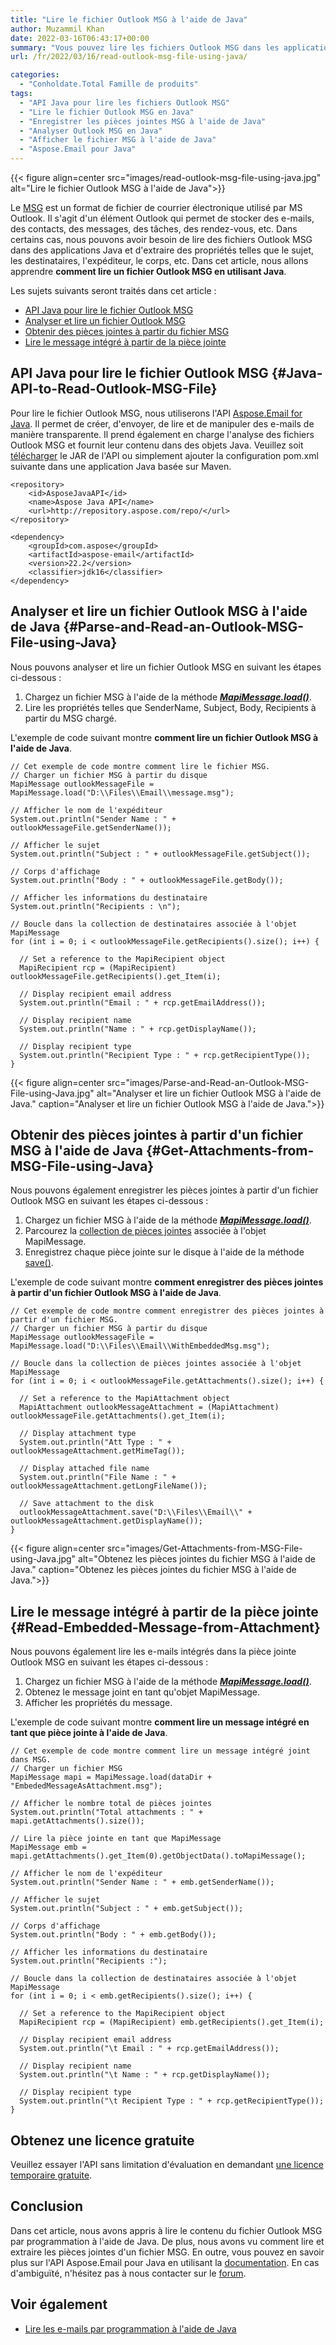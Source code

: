 ```yaml
---
title: "Lire le fichier Outlook MSG à l'aide de Java"
author: Muzammil Khan
date: 2022-03-16T06:43:17+00:00
summary: "Vous pouvez lire les fichiers Outlook MSG dans les applications Java et extraire des propriétés telles que l'objet, les destinataires, l'expéditeur, le corps, etc. Dans cet article, vous apprendrez ** comment lire un fichier Outlook MSG à l'aide de Java **."
url: /fr/2022/03/16/read-outlook-msg-file-using-java/

categories:
  - "Conholdate.Total Famille de produits"
tags:
  - "API Java pour lire les fichiers Outlook MSG"
  - "Lire le fichier Outlook MSG en Java"
  - "Enregistrer les pièces jointes MSG à l'aide de Java"
  - "Analyser Outlook MSG en Java"
  - "Afficher le fichier MSG à l'aide de Java"
  - "Aspose.Email pour Java"
---
```


{{< figure align=center src="images/read-outlook-msg-file-using-java.jpg" alt="Lire le fichier Outlook MSG à l'aide de Java">}}
 
Le [MSG][1] est un format de fichier de courrier électronique utilisé par MS Outlook. Il s'agit d'un élément Outlook qui permet de stocker des e-mails, des contacts, des messages, des tâches, des rendez-vous, etc. Dans certains cas, nous pouvons avoir besoin de lire des fichiers Outlook MSG dans des applications Java et d'extraire des propriétés telles que le sujet, les destinataires, l'expéditeur, le corps, etc. Dans cet article, nous allons apprendre **comment lire un fichier Outlook MSG en utilisant Java**.

Les sujets suivants seront traités dans cet article :

  * [API Java pour lire le fichier Outlook MSG][2]
  * [Analyser et lire un fichier Outlook MSG][3]
  * [Obtenir des pièces jointes à partir du fichier MSG][4]
  * [Lire le message intégré à partir de la pièce jointe][5]

## API Java pour lire le fichier Outlook MSG {#Java-API-to-Read-Outlook-MSG-File}

Pour lire le fichier Outlook MSG, nous utiliserons l'API [Aspose.Email for Java][6]. Il permet de créer, d'envoyer, de lire et de manipuler des e-mails de manière transparente. Il prend également en charge l'analyse des fichiers Outlook MSG et fournit leur contenu dans des objets Java. Veuillez soit [télécharger][7] le JAR de l'API ou simplement ajouter la configuration pom.xml suivante dans une application Java basée sur Maven.

```
<repository>
    <id>AsposeJavaAPI</id>
    <name>Aspose Java API</name>
    <url>http://repository.aspose.com/repo/</url>
</repository>
```

```
<dependency>
    <groupId>com.aspose</groupId>
    <artifactId>aspose-email</artifactId>
    <version>22.2</version>
    <classifier>jdk16</classifier>
</dependency>
```
## Analyser et lire un fichier Outlook MSG à l'aide de Java {#Parse-and-Read-an-Outlook-MSG-File-using-Java}

Nous pouvons analyser et lire un fichier Outlook MSG en suivant les étapes ci-dessous :

  1. Chargez un fichier MSG à l'aide de la méthode _**[MapiMessage.load()][8]**_.
  2. Lire les propriétés telles que SenderName, Subject, Body, Recipients à partir du MSG chargé.

L'exemple de code suivant montre **comment lire un fichier Outlook MSG à l'aide de Java**.

```
// Cet exemple de code montre comment lire le fichier MSG.
// Charger un fichier MSG à partir du disque
MapiMessage outlookMessageFile = MapiMessage.load("D:\\Files\\Email\\message.msg");

// Afficher le nom de l'expéditeur
System.out.println("Sender Name : " + outlookMessageFile.getSenderName());

// Afficher le sujet
System.out.println("Subject : " + outlookMessageFile.getSubject());

// Corps d'affichage
System.out.println("Body : " + outlookMessageFile.getBody());

// Afficher les informations du destinataire
System.out.println("Recipients : \n");

// Boucle dans la collection de destinataires associée à l'objet MapiMessage
for (int i = 0; i < outlookMessageFile.getRecipients().size(); i++) {
  
  // Set a reference to the MapiRecipient object
  MapiRecipient rcp = (MapiRecipient) outlookMessageFile.getRecipients().get_Item(i);
  
  // Display recipient email address
  System.out.println("Email : " + rcp.getEmailAddress());
  
  // Display recipient name
  System.out.println("Name : " + rcp.getDisplayName());
  
  // Display recipient type
  System.out.println("Recipient Type : " + rcp.getRecipientType());
}
```

{{< figure align=center src="images/Parse-and-Read-an-Outlook-MSG-File-using-Java.jpg" alt="Analyser et lire un fichier Outlook MSG à l'aide de Java." caption="Analyser et lire un fichier Outlook MSG à l'aide de Java.">}}

## Obtenir des pièces jointes à partir d'un fichier MSG à l'aide de Java {#Get-Attachments-from-MSG-File-using-Java}

Nous pouvons également enregistrer les pièces jointes à partir d'un fichier Outlook MSG en suivant les étapes ci-dessous :

  1. Chargez un fichier MSG à l'aide de la méthode _**[MapiMessage.load()][8]**_.
  2. Parcourez la [collection de pièces jointes][9] associée à l'objet MapiMessage.
  3. Enregistrez chaque pièce jointe sur le disque à l'aide de la méthode [save()][10].

L'exemple de code suivant montre **comment enregistrer des pièces jointes à partir d'un fichier Outlook MSG à l'aide de Java**.

```
// Cet exemple de code montre comment enregistrer des pièces jointes à partir d'un fichier MSG.
// Charger un fichier MSG à partir du disque
MapiMessage outlookMessageFile = MapiMessage.load("D:\\Files\\Email\\WithEmbeddedMsg.msg");

// Boucle dans la collection de pièces jointes associée à l'objet MapiMessage
for (int i = 0; i < outlookMessageFile.getAttachments().size(); i++) {
  
  // Set a reference to the MapiAttachment object
  MapiAttachment outlookMessageAttachment = (MapiAttachment) outlookMessageFile.getAttachments().get_Item(i);
  
  // Display attachment type
  System.out.println("Att Type : " + outlookMessageAttachment.getMimeTag());
  
  // Display attached file name
  System.out.println("File Name : " + outlookMessageAttachment.getLongFileName());
  
  // Save attachment to the disk
  outlookMessageAttachment.save("D:\\Files\\Email\\" + outlookMessageAttachment.getDisplayName());
}
```

{{< figure align=center src="images/Get-Attachments-from-MSG-File-using-Java.jpg" alt="Obtenez les pièces jointes du fichier MSG à l'aide de Java." caption="Obtenez les pièces jointes du fichier MSG à l'aide de Java.">}}

## Lire le message intégré à partir de la pièce jointe {#Read-Embedded-Message-from-Attachment}

Nous pouvons également lire les e-mails intégrés dans la pièce jointe Outlook MSG en suivant les étapes ci-dessous :

  1. Chargez un fichier MSG à l'aide de la méthode _**[MapiMessage.load()][8]**_.
  2. Obtenez le message joint en tant qu'objet MapiMessage.
  3. Afficher les propriétés du message.

L'exemple de code suivant montre **comment lire un message intégré en tant que pièce jointe à l'aide de Java**.

```
// Cet exemple de code montre comment lire un message intégré joint dans MSG.
// Charger un fichier MSG
MapiMessage mapi = MapiMessage.load(dataDir + "EmbededMessageAsAttachment.msg");

// Afficher le nombre total de pièces jointes
System.out.println("Total attachments : " + mapi.getAttachments().size());

// Lire la pièce jointe en tant que MapiMessage
MapiMessage emb = mapi.getAttachments().get_Item(0).getObjectData().toMapiMessage();

// Afficher le nom de l'expéditeur
System.out.println("Sender Name : " + emb.getSenderName());

// Afficher le sujet
System.out.println("Subject : " + emb.getSubject());

// Corps d'affichage
System.out.println("Body : " + emb.getBody());

// Afficher les informations du destinataire
System.out.println("Recipients :");

// Boucle dans la collection de destinataires associée à l'objet MapiMessage
for (int i = 0; i < emb.getRecipients().size(); i++) {
  
  // Set a reference to the MapiRecipient object
  MapiRecipient rcp = (MapiRecipient) emb.getRecipients().get_Item(i);
  
  // Display recipient email address
  System.out.println("\t Email : " + rcp.getEmailAddress());
  
  // Display recipient name
  System.out.println("\t Name : " + rcp.getDisplayName());
  
  // Display recipient type
  System.out.println("\t Recipient Type : " + rcp.getRecipientType());
}
```

## Obtenez une licence gratuite

Veuillez essayer l'API sans limitation d'évaluation en demandant [une licence temporaire gratuite][11].

## Conclusion

Dans cet article, nous avons appris à lire le contenu du fichier Outlook MSG par programmation à l'aide de Java. De plus, nous avons vu comment lire et extraire les pièces jointes d'un fichier MSG. En outre, vous pouvez en savoir plus sur l'API Aspose.Email pour Java en utilisant la [documentation][12]. En cas d'ambiguïté, n'hésitez pas à nous contacter sur le [forum][13].

## Voir également

  * [Lire les e-mails par programmation à l'aide de Java][14]

  [1]: https://docs.fileformat.com/email/msg/
  [2]: #Java-API-to-Read-Outlook-MSG-File
  [3]: #Parse-and-Read-an-Outlook-MSG-File-using-Java
  [4]: #Get-Attachments-from-MSG-File-using-Java
  [5]: #Read-Embedded-Message-from-Attachment
  [6]: https://products.aspose.com/email/java/
  [7]: https://downloads.aspose.com/email/java
  [8]: https://apireference.aspose.com/email/java/com.aspose.email/MapiMessage#load(java.lang.String)
  [9]: https://apireference.aspose.com/email//java/com.aspose.email/mapiattachmentCollection
  [10]: https://apireference.aspose.com/email/java/com.aspose.email/MapiAttachment#save(java.lang.String)
  [11]: https://purchase.conholdate.com/temporary-license
  [12]: https://docs.aspose.com/email/java/
  [13]: https://forum.aspose.com/c/email/12
  [14]: https://blog.aspose.com/2021/04/12/read-email-messages-programmatically-using-java/
